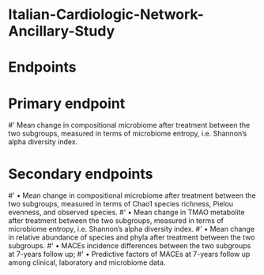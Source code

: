 # Italian-Cardiologic-Network-Ancillary-Study

# Endpoints

# Primary endpoint
#' Mean change in compositional microbiome after treatment between the two subgroups, measured in terms of microbiome entropy, i.e. Shannon’s alpha diversity index.

# Secondary endpoints
#' •	Mean change in compositional microbiome after treatment between the two subgroups, measured in terms of Chao1 species richness, Pielou evenness,  and observed species.
#' •	Mean change in TMAO metabolite after treatment between the two subgroups, measured in terms of microbiome entropy, i.e. Shannon’s alpha diversity index.
#' •	Mean change in relative abundance of species and phyla after treatment between the two subgroups.
#' •	MACEs incidence differences between the two subgroups at 7-years follow up;
#' •	Predictive factors of MACEs at 7-years follow up among clinical, laboratory and microbiome data.

